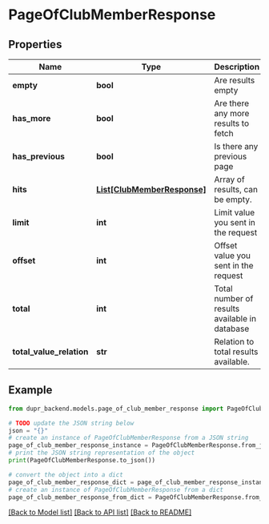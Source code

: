 # PageOfClubMemberResponse


## Properties

Name | Type | Description | Notes
------------ | ------------- | ------------- | -------------
**empty** | **bool** | Are results empty | 
**has_more** | **bool** | Are there any more results to fetch | 
**has_previous** | **bool** | Is there any previous page | 
**hits** | [**List[ClubMemberResponse]**](ClubMemberResponse.md) | Array of results, can be empty. | [optional] 
**limit** | **int** | Limit value you sent in the request | 
**offset** | **int** | Offset value you sent in the request | 
**total** | **int** | Total number of results available in database | 
**total_value_relation** | **str** | Relation to total results available. | 

## Example

```python
from dupr_backend.models.page_of_club_member_response import PageOfClubMemberResponse

# TODO update the JSON string below
json = "{}"
# create an instance of PageOfClubMemberResponse from a JSON string
page_of_club_member_response_instance = PageOfClubMemberResponse.from_json(json)
# print the JSON string representation of the object
print(PageOfClubMemberResponse.to_json())

# convert the object into a dict
page_of_club_member_response_dict = page_of_club_member_response_instance.to_dict()
# create an instance of PageOfClubMemberResponse from a dict
page_of_club_member_response_from_dict = PageOfClubMemberResponse.from_dict(page_of_club_member_response_dict)
```
[[Back to Model list]](../README.md#documentation-for-models) [[Back to API list]](../README.md#documentation-for-api-endpoints) [[Back to README]](../README.md)


